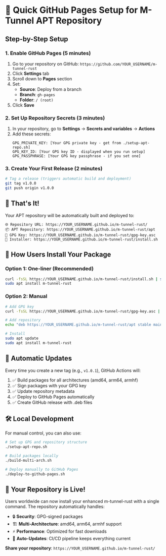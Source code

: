 # 🚀 Quick GitHub Pages Setup for M-Tunnel APT Repository

## Step-by-Step Setup

### 1. **Enable GitHub Pages** (5 minutes)

1. Go to your repository on GitHub: `https://github.com/YOUR_USERNAME/m-tunnel-rust`
2. Click **Settings** tab
3. Scroll down to **Pages** section
4. Set:
   - **Source**: Deploy from a branch
   - **Branch**: `gh-pages`
   - **Folder**: `/ (root)`
5. Click **Save**

### 2. **Set Up Repository Secrets** (3 minutes)

1. In your repository, go to **Settings** → **Secrets and variables** → **Actions**
2. Add these secrets:
   ```
   GPG_PRIVATE_KEY: [Your GPG private key - get from ./setup-apt-repo.sh]
   GPG_KEY_ID: [Your GPG key ID - displayed when you run setup]
   GPG_PASSPHRASE: [Your GPG key passphrase - if you set one]
   ```

### 3. **Create Your First Release** (2 minutes)

```bash
# Tag a release (triggers automatic build and deployment)
git tag v1.0.0
git push origin v1.0.0
```

## 🎯 **That's It!**

Your APT repository will be automatically built and deployed to:

```
🌐 Repository URL: https://YOUR_USERNAME.github.io/m-tunnel-rust/
📦 APT Repository: https://YOUR_USERNAME.github.io/m-tunnel-rust/apt
🔑 GPG Key: https://YOUR_USERNAME.github.io/m-tunnel-rust/gpg-key.asc
📜 Installer: https://YOUR_USERNAME.github.io/m-tunnel-rust/install.sh
```

## 📱 **How Users Install Your Package**

### Option 1: One-liner (Recommended)
```bash
curl -fsSL https://YOUR_USERNAME.github.io/m-tunnel-rust/install.sh | sudo bash
sudo apt install m-tunnel-rust
```

### Option 2: Manual
```bash
# Add GPG key
curl -fsSL https://YOUR_USERNAME.github.io/m-tunnel-rust/gpg-key.asc | sudo apt-key add -

# Add repository
echo "deb https://YOUR_USERNAME.github.io/m-tunnel-rust/apt stable main" | sudo tee /etc/apt/sources.list.d/m-tunnel.list

# Install
sudo apt update
sudo apt install m-tunnel-rust
```

## 🔄 **Automatic Updates**

Every time you create a new tag (e.g., `v1.0.1`), GitHub Actions will:

1. ✅ Build packages for all architectures (amd64, arm64, armhf)
2. ✅ Sign packages with your GPG key
3. ✅ Update repository metadata
4. ✅ Deploy to GitHub Pages automatically
5. ✅ Create GitHub release with .deb files

## 🛠️ **Local Development**

For manual control, you can also use:

```bash
# Set up GPG and repository structure
./setup-apt-repo.sh

# Build packages locally
./build-multi-arch.sh

# Deploy manually to GitHub Pages
./deploy-to-github-pages.sh
```

## 🎉 **Your Repository is Live!**

Users worldwide can now install your enhanced m-tunnel-rust with a single command. The repository automatically handles:

- 🔒 **Security**: GPG-signed packages
- 🏗️ **Multi-Architecture**: amd64, arm64, armhf support  
- ⚡ **Performance**: Optimized for fast downloads
- 🔄 **Auto-Updates**: CI/CD pipeline keeps everything current

**Share your repository**: `https://YOUR_USERNAME.github.io/m-tunnel-rust/`